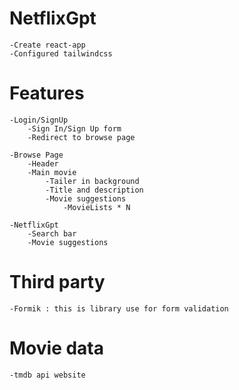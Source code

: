 # NetflixGpt
    -Create react-app
    -Configured tailwindcss

# Features
    -Login/SignUp
        -Sign In/Sign Up form
        -Redirect to browse page

    -Browse Page
        -Header
        -Main movie
            -Tailer in background
            -Title and description
            -Movie suggestions
                -MovieLists * N

    -NetflixGpt
        -Search bar
        -Movie suggestions

# Third party
    -Formik : this is library use for form validation

# Movie data
    -tmdb api website